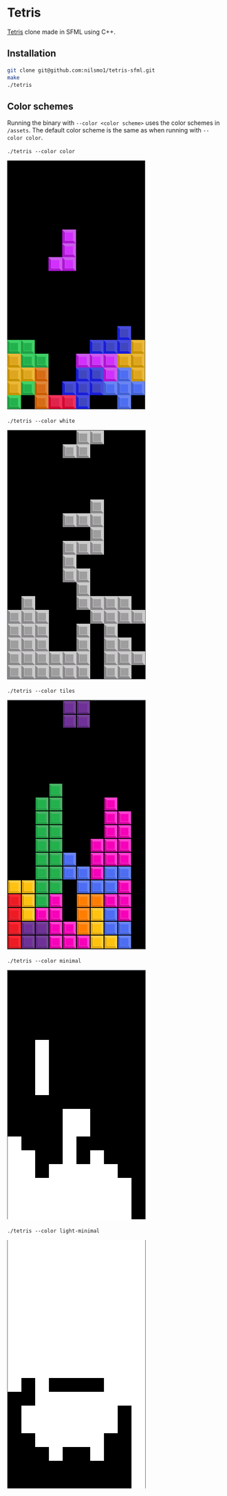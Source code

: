 # Tetris
[Tetris](https://en.wikipedia.org/wiki/Tetris) clone made in SFML using C++.

## Installation
```bash
git clone git@github.com:nilsmo1/tetris-sfml.git
make
./tetris
```

## Color schemes
Running the binary with `--color <color scheme>` uses the color schemes in `/assets`. The default color scheme is the same as when running with `--color color`.

`./tetris --color color`

![](assets/previews/color-preview.png)

`./tetris --color white`

![](assets/previews/white-preview.png)

`./tetris --color tiles`

![](assets/previews/tiles-preview.png)

`./tetris --color minimal`

![](assets/previews/minimal-preview.png)

`./tetris --color light-minimal`

![](assets/previews/light-minimal-preview.png)
